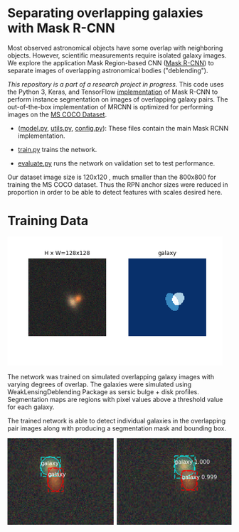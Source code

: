 # Separating overlapping galaxies with Mask R-CNN

Most observed astronomical objects have some overlap with neighboring objects. However, scientific measurements require isolated galaxy images. We explore the application Mask Region-based CNN ([Mask R-CNN](https://arxiv.org/abs/1703.06870)) to separate images of overlapping astronomical bodies ("deblending").

*This repository is a part of a research project in progress.*
This code uses the Python 3, Keras, and TensorFlow [implementation](https://github.com/matterport/Mask_RCNN) of Mask R-CNN to perform instance segmentation on images of overlapping galaxy pairs. The out-of-the-box implementation of MRCNN is optimized for performing images on the [MS COCO Dataset](http://cocodataset.org/#home). 

* ([model.py](mrcnn/model.py), [utils.py](mrcnn/utils.py), [config.py](mrcnn/config.py)): These files contain the main Mask RCNN implementation. 

* [train.py](scripts/train.py) trains the network.

* [evaluate.py](scripts/evaluate.py) runs the network on validation set to test performance.

Our dataset image size is 120x120 , much smaller than the 800x800 for training the MS COCO dataset. Thus the RPN anchor sizes were reduced in proportion in order to be able to detect features with scales desired here.  

# Training Data

![](images/data.png)


The network was trained on simulated overlapping galaxy images with varying degrees of overlap. The galaxies were simulated using WeakLensingDeblending Package as sersic bulge + disk profiles. Segmentation maps are regions with pixel values above a threshold value for each galaxy.

The trained network is able to detect individual galaxies in the overlapping pair images along with producing a segmentation mask and bounding box.

![](images/good_eg.png)

